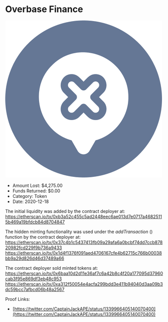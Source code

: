 # Overbase Finance
![Overbase Finance](/rektimages/Overbase-Finance.png)
- Amount Lost: $4,275.00
- Funds Returned: $0.00
- Category: Token
- Date: 2020-12-18

The initial liquidity was added by the contract deployer at:  
https://etherscan.io/tx/0xb3a52c455c5ad2448eec6ae013d7e0717a46825115b469a19bfdcb84d8704847  
  
The hidden minting functionality was used under the _addTransaction_ () function by the contract deployer at:  
https://etherscan.io/tx/0x37c4b1c5437413fb09a29afa6a0bcbf74dd7ccb87820982fcd229f9b736a9433  
https://etherscan.io/tx/0x1d4f1376f091aed4706167cfe4b62715c766b00038bb9a29d826d46d37489a66  
  
The contract deployer sold minted tokens at:  
https://etherscan.io/tx/0x6baa10d2d11e36af7c6a42b8c4f20a177095d37960cab3f95e869df3eb48c953  
https://etherscan.io/tx/0xa312f50054e4acfa299bdd3e411b94040d3aa09b3dc59bcc7afbcd06b48a2567


Proof Links:
- [https://twitter.com/CaptainJackAPE/status/1339966405140070400](https://twitter.com/CaptainJackAPE/status/1339966405140070400)


